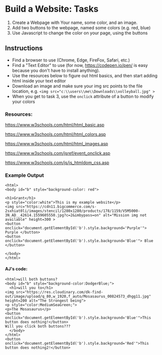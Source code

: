 # Build a Website: Tasks

1. Create a Webpage with Your name, some color, and an image.
2. Add two buttons to the webpage, named some colors (e.g. red, blue)
3. Use Javascript to change the color on your page, using the buttons

## Instructions

- Find a browser to use (Chrome, Edge, FireFox, Safari, etc.)
- Find a "Text Editor" to use (for now, https://codepen.io/pen/ is easy because you don't have to install anything).
- Use the resources below to figure out html basics, and then start adding html inside your text editor
- Download an image and make sure your img src points to the file location, e.g. `<img src="c:\\users\\me\\Downloads\\volleyball.jpg" >`
- When you get to task 3, use the `onclick` attribute of a button to modify your colors 

### Resources:

https://www.w3schools.com/html/html_basic.asp

https://www.w3schools.com/html/html_colors.asp

https://www.w3schools.com/html/html_images.asp

https://www.w3schools.com/jsref/event_onclick.asp

https://www.w3schools.com/js/js_htmldom_css.asp

### Example Output
```<!DOCTYPE html>
<html>
<body id="b" style="background-color: red">

<h1>Grant</h1>
<p style="color:white">This is my example website</p>
<img src="https://cdn11.bigcommerce.com/s-2sxhiat0li/images/stencil/1280x1280/products/178/1159/V5M5000-3N_AD__42614.1559605550.jpg?c=2&imbypass=on" alt="Mission img not available" height=300 >
<button onclick="document.getElementById('b').style.background='Purple'"> Purple </button> 
<button onclick="document.getElementById('b').style.background='Blue'"> Blue </button> 

</body>
</html>
```




#### AJ's code:
```<!DOCTYPE html>
<html>will both buttons?
<body id="b" style="background-color:DodgerBlue;">
  <h1>will you to</h1>
<img src="https://res.cloudinary.com/dk-find-out/image/upload/q_80,w_1920,f_auto/Mosasaurus_00824573_dhgg11.jpg" height=200 alt="The Strongest being">
<p style="color:MediumSeaGreen;">
<p>The Mosasaurus</p>
<button onclick="document.getElementById('b').style.background='Blue'">This button does nothing!</button>
Will you click both buttons???
  </body>
</html>
<button onclick="document.getElementById('b').style.background='Red'">This button does nothing2!</button>
```
